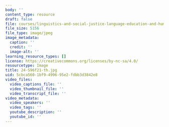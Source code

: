 ```yaml
---
body: ''
content_type: resource
draft: false
file: courses/linguistics-and-social-justice-language-education-and-human-rights/24-s96f21-th.jpg
file_size: 5156
file_type: image/jpeg
image_metadata:
  caption: ''
  credit: ''
  image-alt: ''
learning_resource_types: []
license: https://creativecommons.org/licenses/by-nc-sa/4.0/
resourcetype: Image
title: 24-S96f21-th.jpg
uid: 5cbca560-1bf9-4996-95e2-fdbb3d3842e8
video_files:
  video_captions_file: ''
  video_thumbnail_file: ''
  video_transcript_file: ''
video_metadata:
  video_speakers: ''
  video_tags: ''
  youtube_description: ''
  youtube_id: ''
---
```

